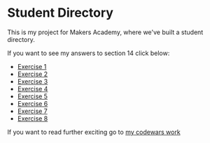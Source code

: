 # Student Directory


This is my project for Makers Academy, where we've built a student directory. 

If you want to see my answers to section 14 click below: 

- [Exercise 1](https://github.com/Tagrand/student_directory/blob/89b2262bd030272bdd1dd6208f434062d0da2f92/typos.rb) 
- [Exercise 2](https://github.com/Tagrand/student_directory/blob/f10884c368a31ba72058cb9c83f5cc27e8ada51f/typos.rb)
- [Exercise 3](https://github.com/Tagrand/student_directory/blob/b5d58c361fd45457b3a41cf1d8bb2902ec0b348d/typos.rb)
- [Exercise 4](https://github.com/Tagrand/student_directory/blob/617298045d8a3b249a0a53721aaa2f7fd51b0d59/typos.rb)
- [Exercise 5](https://github.com/Tagrand/student_directory/blob/0e775491da160d2e6bb8b59b1d2b51b8e9311c90/typos.rb)
- [Exercise 6](https://github.com/Tagrand/student_directory/blob/4803b802ca21e5c3dd88a271f8d9d66cd5a6f6c4/typos.rb)
- [Exercise 7](https://github.com/Tagrand/student_directory/blob/e986e199ea7312d61b7d7ed0e467e00eebf2f13c/typos.rb)
- [Exercise 8](https://github.com/Tagrand/student_directory/blob/aaacc20fd377beb2700db580af73a895f8e08d46/typos.rb)


If you want to read further exciting go to [my codewars work](Codewars.md)

